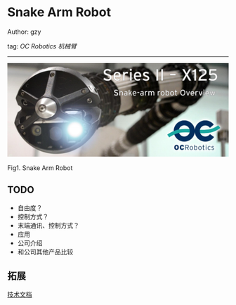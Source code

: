 # Snake Arm Robot

Author: gzy

tag: *OC Robotics* *机械臂*

---

![Snake Arm Robot](../meta/pic/Snake_Arm_Robot.png)

Fig1. Snake Arm Robot

## TODO
- 自由度？
- 控制方式？
- 末端通讯、控制方式？
- 应用
- 公司介绍
- 和公司其他产品比较

## 拓展
[技术文档](http://www.ocrobotics.com/downloads/Website/OC%20Robotics%20-%20Series%20II%20X125%20Snake-arm%20System%20-%20Data%20Sheet%20-%20November%202015.pdf)